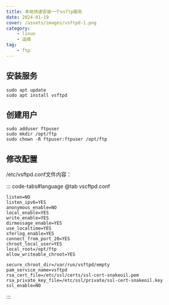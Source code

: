 ```yaml
---
title: 本地快速安装一个vsftp服务
date: 2024-01-19
cover: /assets/images/vsftpd-1.png
category:
    - linux
    - 运维
tag: 
    - ftp
---
```


## 安装服务

```shell
sudo apt update
sudo apt install vsftpd
```

## 创建用户

```shell
sudo adduser ftpuser
sudo mkdir /opt/ftp
sudo chown -R ftpuser:ftpuser /opt/ftp 
```

## 修改配置

/etc/vsftpd.conf文件内容：

::: code-tabs#language
@tab vscftpd.conf

```config
listen=NO
listen_ipv6=YES
anonymous_enable=NO
local_enable=YES
write_enable=YES
dirmessage_enable=YES
use_localtime=YES
xferlog_enable=YES
connect_from_port_20=YES
chroot_local_user=YES
local_root=/opt/ftp
allow_writeable_chroot=YES

secure_chroot_dir=/var/run/vsftpd/empty
pam_service_name=vsftpd
rsa_cert_file=/etc/ssl/certs/ssl-cert-snakeoil.pem
rsa_private_key_file=/etc/ssl/private/ssl-cert-snakeoil.key
ssl_enable=NO
```

:::
